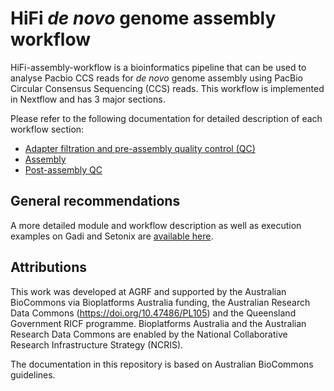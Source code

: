 # HiFi *de novo* genome assembly workflow

HiFi-assembly-workflow is a bioinformatics pipeline that can be used to analyse Pacbio CCS reads for *de novo* genome assembly using PacBio Circular Consensus Sequencing (CCS) reads. This workflow is implemented in Nextflow and has 3 major sections. 
 
Please refer to the following documentation for detailed description of each workflow section:
 
- [Adapter filtration and pre-assembly quality control (QC)](https://australianbiocommons.github.io/hifi-assembly-workflow/recommendations#stage-1-adapter-filtration-and-pre-assembly-quality-control)
- [Assembly](https://australianbiocommons.github.io/hifi-assembly-workflow/recommendations#stage-2-assembly)
- [Post-assembly QC](https://australianbiocommons.github.io/hifi-assembly-workflow/recommendations#stage-3-post-assembly-quality-control)


## General recommendations 

A more detailed module and workflow description as well as execution examples on Gadi and Setonix are [available here](https://australianbiocommons.github.io/hifi-assembly-workflow/workflows).


## Attributions

This work was developed at AGRF and supported by the Australian BioCommons via Bioplatforms Australia funding, the Australian Research Data Commons (https://doi.org/10.47486/PL105) and the Queensland Government RICF programme. Bioplatforms Australia and the Australian Research Data Commons are enabled by the National Collaborative Research Infrastructure Strategy (NCRIS).

The documentation in this repository is based on Australian BioCommons guidelines. 
